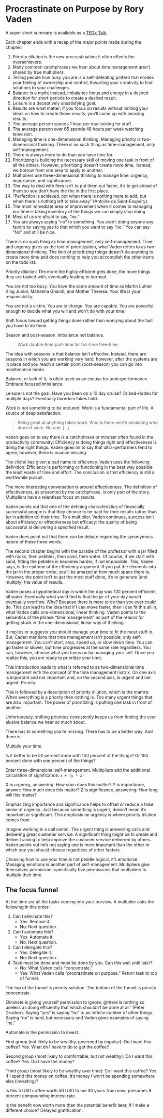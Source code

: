 # Procrastinate on Purpose by Rory Vaden

A super short summary is available as a [TEDx Talk](https://youtu.be/y2X7c9TUQJ8).

Each chapter ends with a recap of the major points made during the chapter:

1. Priority dilution is the new procrastination; it often effects the overachievers.
2. Many common catchphrases we hear about time management aren’t shared by true multipliers.
3. Telling people how busy you are is a self-defeating pattern that erodes your feeling of ownership and control, thwarting your creativity to find solutions to your challenges.
4. Balance is a myth; instead, imbalance focus and energy in a desired direction for short periods to create a desired result.
5. Leisure is a deceptively unsatisfying goal.
6. Results are what matter; if you focus on results without limiting your ideas on how to create those results, you’ll come up with amazing results.
7. The average person spends 1 hour per day looking for stuff.
8. The average person over 65 spends 48 hours per week watching television.
9. Managing time is one-dimensional thinking. Managing priority is two-dimensional thinking. There is no such thing as time-management, only self-management.
10. There is always more to do than you have time for. 
11. Prioritizing is building the necessary skill of moving one task in front of all the others. However, prioritizing doesn’t create more time, instead, we borrow from one area to apply to another.
12. Multipliers use three-dimensional thinking to manage time: urgency, importance, and significance.
13. The way to deal with fires isn’t to put them out faster, it’s to get ahead of them so you don’t have the fire in the first place.
14. “Perfection is achieved, not when there is nothing more to add, but when there is nothing left to take away” (Antoine de Saint-Exupéry).
15. The most immediate area of improvement when it comes to managing our time is taking inventory of the things we can simply stop doing.
16. Most of us are afraid to say, “no.”
17. You are always saying “no” to something. You aren’t doing anyone any favors by saying yes to that which you want to say “no.” You can say “No” and still be nice.

There is no such thing as time management, only self-management. Time and urgency gives us the tool of prioritization, what Vaden refers to as two-dimensional thinking. The limit of prioritizing things doesn't do anything to create more time and does nothing to help you accomplish the other items on the todo list.

Priority dilution: The more the highly efficient gets done, the more things they are tasked with, eventually leading to burnout.

You are not too busy. You have the same amount of time as Martin Luther King Junior, Mahatma Ghandi, and Mother Theresa. Your life is your responsibility. 

You are not a victim. You are in charge. You are capable. You are powerful enough to decide what you will and won't do with your time.

Shift focus toward getting things done rather than worrying about the fact you have to do them.

Season and post-season. Imbalance not balance.

> Work double-time part-time for full-time free-time.

The idea with seasons is that balance isn’t effective. Instead, there are seasons in which you are working very hard, however, after the systems are in place and you reach a certain point (post-season) you can go into maintenance mode.

Balance, or lack of it, is often used as an excuse for underperformance. Embrace focused imbalance.

Leisure is not the goal. Have you been on a 10 day cruise? Or bed-ridden for multiple days? Eventually boredom takes hold.

Work is not something to be endured. Work is a fundamental part of life. A source of deep satisfaction. 

> Being great at anything takes work. Who is there worth emulating who doesn’t work. No one. [...] 

Vaden goes on to say there is a catchphrase or mindset often found in the productivity community: Efficiency is doing things right and effectiveness is doing the right things. Vaden goes on to say that ultra-performers tend to agree, however, there is nuance missing.

The cliché has given a bad name to efficiency. Vaden uses the following definition: Efficiency is performing or functioning in the best way possible the least waste of time and effort. The conclusion is that efficiency is still a worthwhile pursuit.

The more interesting conversation is around effectiveness. The definition of effectiveness, as presented by the catchphrase, is only part of the story. Multipliers have a relentless focus on results.

Vaden points out that one of the defining characteristics of financially successful people is that they choose to be paid for their results rather than (or in addition to) their time. To a multiplier, Vaden continues, success isn’t about efficiency or effectiveness but efficacy: the quality of being successful at delivering a specified result. 

Vaden does point out that there can be debate regarding the synonymous nature of these three words.

The second chapter begins with the parable of the professor with a jar filled with rocks, then pebbles, then sand, then water. Of course, if we start with sand, fitting the pebbles in becomes harder, if not impossible. This, Vaden says, is the epitome of the efficiency argument. If you put the elements into the jar in the proper order, you’ll be amazed at how much space there is. However, the point isn’t to get the most stuff done, it’s to generate (and multiply) the value of results.

Vaden poses a hypothetical day in which the day was 100 percent efficient; all water. Eventually what you’d find is that the jar of your day would eventually overflow. Why? Because there is more to do than you ever could do. This can lead to the idea that if I can move faster, then I can fit this all in; what Vaden calls one-dimensional, linear thinking. Vaden points to the semantics of the phrase “time management” as part of the reason for getting stuck in the one-dimensional, linear way of thinking.

It implies or suggests you should manage your time to fit the most stuff in. But, Caden mentions that time management isn’t possible; only self-management. You can’t start, stop, speed up, or slow down time. You can go faster or slower, but time progresses at the same rate regardless. You can, however, choose what you focus on by managing your self. Once you realize this, you are ready to
prioritize your time.

This introduction leads to what is referred to as two-dimensional time management with the concept of the time management matrix. On one axis is important and not important and, on the second axis, is urgent and not urgent. Priority.

This is followed by a description of priority dilution, which is the mantra: When everything is a priority then nothing is. Too many urgent things that are also important. The power of prioritizing is putting one task in front of another. 

Unfortunately, shifting priorities consistently keeps us from finding the ever elusive balance we hear so much about. 

There has to something you’re missing. There has to be a better way. And there is.

Multiply your time.

Is it better to be 50 percent done with 100 percent of the things? Or 100 percent done with one percent of the things? 

Enter three-dimensional self-management. Multipliers add the additional calculation of significance: `x + (y * z)`

X is urgency, answering: How soon does this matter? Y is importance, answer: How much does this matter? Z is significance, answering: How long will this matter?

Emphasizing importance and significance helps to offset or reduce a false sense of urgency. Just because something is urgent, doesn’t mean it’s important or significant. This emphasis on urgency is where priority dilution comes from.

Imagine working in a call center. The urgent thing is answering calls and delivering great customer service. A significant thing might be to create and deliver training to help improve the customer service delivered by others. Vaden points out he’s not saying one is more important than the other or which one you should choose regardless of other factors. 

Choosing how to use your time is not peddle logical, it’s emotional. Managing emotions is another part of self-management. Multipliers give themselves permission; specifically five permissions that multipliers to multiply their time.

## The focus funnel

At the time are all the tasks coming into your purview. A multiplier asks the following in this order:

1. Can I eliminate this?
    - Yes: Remove it.
    - No: Next question.
2. Can I automate this?
    - Yes: Automate it.
    - No: Next question.
3. Can I delegate this?
    - Yes: Delegate it.
    - No: Next question.
4. Task must be done and must be done by you. Can this wait until later?
    - No: What Vaden calls “concentrate.”
    - Yes: What Vaden calls “procrastinate on purpose.” Return task to top of funnel.

The top of the funnel is priority solution. The bottom of the funnel is priority concentrate.

Eliminate is giving yourself permission to ignore; @there is nothing so useless as doing efficiently that which shouldn’t be done at all” (Peter Drucker). Saying “yes” is saying “no” to an infinite number of other things. Saying “no” is hard, but necessary and Vaden gives examples of saying “no.”

Automate is the permission to invest. 

First group (not likely to be wealthy, governed by impulse): Do I want this coffee? Yes. What do I have to do to get the coffee? 

Second group (most likely to comfortable, but not wealthy): Do I want this coffee? Yes. Do I have the money? 

Third group (most likely to be wealthy over time): Do I want this coffee? Yes. If I spend this money on coffee, it’s money I won’t be spending somewhere else (investing)? 

Is this 5 USD coffee worth 50 USD to me 30 years from now; presumes 8 percent compounding interest rate.

Is the benefit now worth more than the potential benefit later, if I make a different choice? Delayed gratification.


